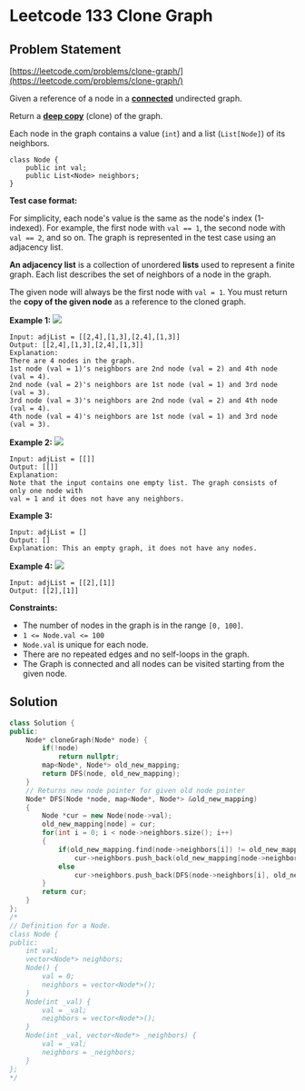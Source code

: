 # Leetcode 133 Clone Graph

## Problem Statement

[https://leetcode.com/problems/clone-graph/](https://leetcode.com/problems/clone-graph/)

Given a reference of a node in a [**connected**](https://en.wikipedia.org/wiki/Connectivity_%28graph_theory%29#Connected_graph) undirected graph.

Return a [**deep copy**](https://en.wikipedia.org/wiki/Object_copying#Deep_copy) \(clone\) of the graph.

Each node in the graph contains a value \(`int`\) and a list \(`List[Node]`\) of its neighbors.

```text
class Node {
    public int val;
    public List<Node> neighbors;
}
```

**Test case format:**

For simplicity, each node's value is the same as the node's index \(1-indexed\). For example, the first node with `val == 1`, the second node with `val == 2`, and so on. The graph is represented in the test case using an adjacency list.

**An adjacency list** is a collection of unordered **lists** used to represent a finite graph. Each list describes the set of neighbors of a node in the graph.

The given node will always be the first node with `val = 1`. You must return the **copy of the given node** as a reference to the cloned graph.

**Example 1:** ![](https://assets.leetcode.com/uploads/2019/11/04/133_clone_graph_question.png)

```text
Input: adjList = [[2,4],[1,3],[2,4],[1,3]]
Output: [[2,4],[1,3],[2,4],[1,3]]
Explanation: 
There are 4 nodes in the graph.
1st node (val = 1)'s neighbors are 2nd node (val = 2) and 4th node (val = 4).
2nd node (val = 2)'s neighbors are 1st node (val = 1) and 3rd node (val = 3).
3rd node (val = 3)'s neighbors are 2nd node (val = 2) and 4th node (val = 4).
4th node (val = 4)'s neighbors are 1st node (val = 1) and 3rd node (val = 3).
```

**Example 2:** ![](https://assets.leetcode.com/uploads/2020/01/07/graph.png)

```text
Input: adjList = [[]]
Output: [[]]
Explanation: 
Note that the input contains one empty list. The graph consists of only one node with 
val = 1 and it does not have any neighbors.
```

**Example 3:**

```text
Input: adjList = []
Output: []
Explanation: This an empty graph, it does not have any nodes.
```

**Example 4:** ![](https://assets.leetcode.com/uploads/2020/01/07/graph-1.png)

```text
Input: adjList = [[2],[1]]
Output: [[2],[1]]
```

**Constraints:**

* The number of nodes in the graph is in the range `[0, 100]`.
* `1 <= Node.val <= 100`
* `Node.val` is unique for each node.
* There are no repeated edges and no self-loops in the graph.
* The Graph is connected and all nodes can be visited starting from the given node.

## Solution

```cpp
class Solution {
public:
    Node* cloneGraph(Node* node) {
        if(!node)
            return nullptr;   
        map<Node*, Node*> old_new_mapping;
        return DFS(node, old_new_mapping);
    }
    // Returns new node pointer for given old node pointer
    Node* DFS(Node *node, map<Node*, Node*> &old_new_mapping)
    {
        Node *cur = new Node(node->val);
        old_new_mapping[node] = cur;
        for(int i = 0; i < node->neighbors.size(); i++)
        {
            if(old_new_mapping.find(node->neighbors[i]) != old_new_mapping.end())
                cur->neighbors.push_back(old_new_mapping[node->neighbors[i]]);
            else
                cur->neighbors.push_back(DFS(node->neighbors[i], old_new_mapping));
        }
        return cur;
    }
};
/*
// Definition for a Node.
class Node {
public:
    int val;
    vector<Node*> neighbors;
    Node() {
        val = 0;
        neighbors = vector<Node*>();
    }
    Node(int _val) {
        val = _val;
        neighbors = vector<Node*>();
    }
    Node(int _val, vector<Node*> _neighbors) {
        val = _val;
        neighbors = _neighbors;
    }
};
*/

```

